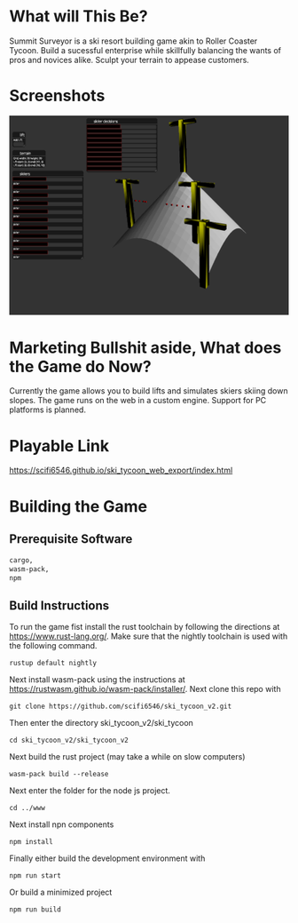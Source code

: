 # What will This Be? 
Summit Surveyor is a ski resort building game akin to Roller Coaster Tycoon. Build a sucessful enterprise while skillfully balancing the 
wants of pros and novices alike. Sculpt your terrain to appease customers. 
# Screenshots
![](/screenshots/screenshot.png)
# Marketing Bullshit aside, What does the Game do Now?
Currently the game allows you to build lifts and simulates skiers skiing down slopes. The game runs on the web in a custom engine. Support for PC platforms is planned. 
# Playable Link
https://scifi6546.github.io/ski_tycoon_web_export/index.html
# Building the Game
## Prerequisite Software
```
cargo,
wasm-pack,
npm
```
## Build Instructions
To run the game fist install the rust toolchain by following the directions at https://www.rust-lang.org/. Make sure that the nightly toolchain is used with the following command.
```
rustup default nightly
```
Next install wasm-pack using the instructions at https://rustwasm.github.io/wasm-pack/installer/.
Next clone this repo with
```
git clone https://github.com/scifi6546/ski_tycoon_v2.git
```
Then enter the directory ski_tycoon_v2/ski_tycoon
```
cd ski_tycoon_v2/ski_tycoon_v2
```
Next build the rust project (may take a while on slow computers)
```
wasm-pack build --release
```
Next enter the folder for the node js project.
```
cd ../www
```
Next install npn components
```
npm install
```
Finally either build the development environment with
```
npm run start
```
Or build a minimized project
```
npm run build
```
